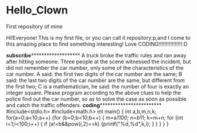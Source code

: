# Hello_Clown
First repository of mine

Hi!Everyone!
This is my first file, or you can call it repository:p,and I come to this amazing place to find something interesting!
Love CODING!!!!!!!!!!!!!!!!:D


******************************************subscribe*************************************************************
A truck broke the traffic rules and ran away after hitting someone. Three people at the scene witnessed the incident, but did not remember the car number, only some of the characteristics of the car number. A said: the first two digits of the car number are the same; B said: the last two digits of the car number are the same, but different from the first two; C is a mathematician, he said: the number of four is exactly an integer square. Please program according to the above clues to help the police find out the car number, so as to solve the case as soon as possible and catch the traffic offenders.
******************************************coding******************************************************************
#include<stdio.h>
#include<math.h>
int main()
{
	int a,b,m,n,k;
	for(a=0;a<10;a++)
		{for (b=0;b<10;b++)
		{	m=a*1100;
			n=b*11;
			k=m+n;
			for (int i=1;i<100;i++)
			{
			if (a!=b&&pow(i,2)==k)
			{printf("%d,%d",k,i);
			}
         } 
		 }
         } 
 } 

